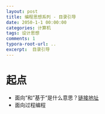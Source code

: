 ```yaml
---
layout: post
title: 编程思想系列 - 目录引导
date: 2050-1-1 00:00:00
categories: 计算机
tags: 设计思想
comments: 1
typora-root-url: ..
excerpt:  目录引导
---
```




# 起点

- 面向“和”基于“是什么意思？[链接地址](/面向和基于)
- 面向过程编程









